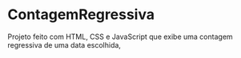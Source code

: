 # ContagemRegressiva
Projeto feito com HTML, CSS e JavaScript que exibe uma contagem regressiva de uma data escolhida,
